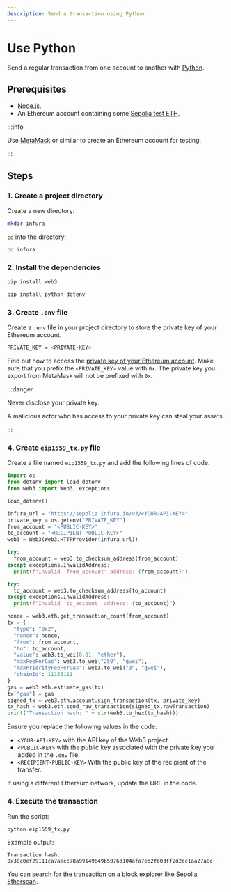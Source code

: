 ```yaml
---
description: Send a transaction using Python.
---
```


# Use Python

Send a regular transaction from one account to another with [Python](https://www.python.org/).

## Prerequisites

- [Node.js](https://nodejs.org/en/download/).
- An Ethereum account containing some [Sepolia test ETH](https://www.infura.io/faucet).

:::info

Use [MetaMask](https://metamask.io) or similar to create an Ethereum account for testing.

:::

## Steps

### 1. Create a project directory

Create a new directory:

```bash
mkdir infura
```

`cd` into the directory:

```bash
cd infura
```

### 2. Install the dependencies

```bash
pip install web3
```

```bash
pip install python-dotenv
```

### 3. Create `.env` file

Create a `.env` file in your project directory to store the private key of your Ethereum account.

```bash
PRIVATE_KEY = <PRIVATE-KEY>
```

Find out how to access the [private key of your Ethereum account](https://support.metamask.io/configure/accounts/how-to-export-an-accounts-private-key/). Make sure that you prefix the `<PRIVATE_KEY>` value with `0x`. The
private key you export from MetaMask will not be prefixed with `0x`.

:::danger

Never disclose your private key.

A malicious actor who has access to your private key can steal your assets.

:::

### 4. Create `eip1559_tx.py` file

Create a file named `eip1559_tx.py` and add the following lines of code.

```python
import os
from dotenv import load_dotenv
from web3 import Web3, exceptions

load_dotenv()

infura_url = "https://sepolia.infura.io/v3/<YOUR-API-KEY>"
private_key = os.getenv("PRIVATE_KEY")
from_account = "<PUBLIC-KEY>"
to_account = "<RECIPIENT-PUBLIC-KEY>"
web3 = Web3(Web3.HTTPProvider(infura_url))

try:
  from_account = web3.to_checksum_address(from_account)
except exceptions.InvalidAddress:
  print(f"Invalid 'from_account' address: {from_account}")

try:
  to_account = web3.to_checksum_address(to_account)
except exceptions.InvalidAddress:
  print(f"Invalid 'to_account' address: {to_account}")

nonce = web3.eth.get_transaction_count(from_account)
tx = {
  "type": "0x2",
  "nonce": nonce,
  "from": from_account,
  "to": to_account,
  "value": web3.to_wei(0.01, "ether"),
  "maxFeePerGas": web3.to_wei("250", "gwei"),
  "maxPriorityFeePerGas": web3.to_wei("3", "gwei"),
  "chainId": 11155111
}
gas = web3.eth.estimate_gas(tx)
tx["gas"] = gas
signed_tx = web3.eth.account.sign_transaction(tx, private_key)
tx_hash = web3.eth.send_raw_transaction(signed_tx.rawTransaction)
print("Transaction hash: " + str(web3.to_hex(tx_hash)))
```

Ensure you replace the following values in the code:

- `<YOUR-API-KEY>` with the API key of the Web3 project.
- `<PUBLIC-KEY>` with the public key associated with the private key you added in the `.env` file.
- `<RECIPIENT-PUBLIC-KEY>` With the public key of the recipient of the transfer.

If using a different Ethereum network, update the URL in the code.

### 4. Execute the transaction

Run the script:

```bash
python eip1559_tx.py
```

Example output:

```
Transaction hash: 0x30c0ef29111ca7aecc78a99149649b5076d104afa7ed2f603ff2d2ec1aa27a8c
```

You can search for the transaction on a block explorer like [Sepolia Etherscan](https://sepolia.etherscan.io/tx/0x28e414889b47ba43b00086bc3ae42ea4ea521739f77b78afcaefb1b7fe42e955).

